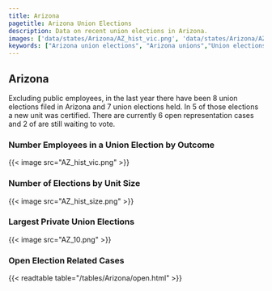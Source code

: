 ```yaml
---
title: Arizona
pagetitle: Arizona Union Elections
description: Data on recent union elections in Arizona.
images: ['data/states/Arizona/AZ_hist_vic.png', 'data/states/Arizona/AZ_hist_size.png', 'data/states/Arizona/AZ_10.png']
keywords: ["Arizona union elections", "Arizona unions","Union elections"]
---
```

##  Arizona

Excluding public employees, in the last year there have been 8 union elections filed in Arizona and 7 union elections held. In 5 of those elections a new unit was certified. There are currently 6 open representation cases and 2 of are still waiting to vote.

### Number Employees in a Union Election by Outcome
{{< image src="AZ_hist_vic.png" >}}

### Number of Elections by Unit Size
{{< image src="AZ_hist_size.png" >}}

### Largest Private Union Elections
{{< image src="AZ_10.png" >}}

### Open Election Related Cases
{{< readtable table="/tables/Arizona/open.html" >}}

